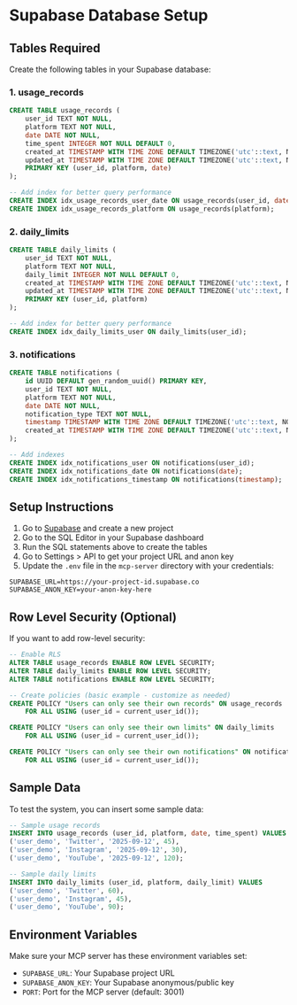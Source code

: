 # Supabase Database Setup

## Tables Required

Create the following tables in your Supabase database:

### 1. usage_records

```sql
CREATE TABLE usage_records (
    user_id TEXT NOT NULL,
    platform TEXT NOT NULL,
    date DATE NOT NULL,
    time_spent INTEGER NOT NULL DEFAULT 0,
    created_at TIMESTAMP WITH TIME ZONE DEFAULT TIMEZONE('utc'::text, NOW()) NOT NULL,
    updated_at TIMESTAMP WITH TIME ZONE DEFAULT TIMEZONE('utc'::text, NOW()) NOT NULL,
    PRIMARY KEY (user_id, platform, date)
);

-- Add index for better query performance
CREATE INDEX idx_usage_records_user_date ON usage_records(user_id, date);
CREATE INDEX idx_usage_records_platform ON usage_records(platform);
```

### 2. daily_limits

```sql
CREATE TABLE daily_limits (
    user_id TEXT NOT NULL,
    platform TEXT NOT NULL,
    daily_limit INTEGER NOT NULL DEFAULT 0,
    created_at TIMESTAMP WITH TIME ZONE DEFAULT TIMEZONE('utc'::text, NOW()) NOT NULL,
    updated_at TIMESTAMP WITH TIME ZONE DEFAULT TIMEZONE('utc'::text, NOW()) NOT NULL,
    PRIMARY KEY (user_id, platform)
);

-- Add index for better query performance
CREATE INDEX idx_daily_limits_user ON daily_limits(user_id);
```

### 3. notifications

```sql
CREATE TABLE notifications (
    id UUID DEFAULT gen_random_uuid() PRIMARY KEY,
    user_id TEXT NOT NULL,
    platform TEXT NOT NULL,
    date DATE NOT NULL,
    notification_type TEXT NOT NULL,
    timestamp TIMESTAMP WITH TIME ZONE DEFAULT TIMEZONE('utc'::text, NOW()) NOT NULL,
    created_at TIMESTAMP WITH TIME ZONE DEFAULT TIMEZONE('utc'::text, NOW()) NOT NULL
);

-- Add indexes
CREATE INDEX idx_notifications_user ON notifications(user_id);
CREATE INDEX idx_notifications_date ON notifications(date);
CREATE INDEX idx_notifications_timestamp ON notifications(timestamp);
```

## Setup Instructions

1. Go to [Supabase](https://supabase.com) and create a new project
2. Go to the SQL Editor in your Supabase dashboard
3. Run the SQL statements above to create the tables
4. Go to Settings > API to get your project URL and anon key
5. Update the `.env` file in the `mcp-server` directory with your credentials:

```env
SUPABASE_URL=https://your-project-id.supabase.co
SUPABASE_ANON_KEY=your-anon-key-here
```

## Row Level Security (Optional)

If you want to add row-level security:

```sql
-- Enable RLS
ALTER TABLE usage_records ENABLE ROW LEVEL SECURITY;
ALTER TABLE daily_limits ENABLE ROW LEVEL SECURITY;
ALTER TABLE notifications ENABLE ROW LEVEL SECURITY;

-- Create policies (basic example - customize as needed)
CREATE POLICY "Users can only see their own records" ON usage_records
    FOR ALL USING (user_id = current_user_id());

CREATE POLICY "Users can only see their own limits" ON daily_limits
    FOR ALL USING (user_id = current_user_id());

CREATE POLICY "Users can only see their own notifications" ON notifications
    FOR ALL USING (user_id = current_user_id());
```

## Sample Data

To test the system, you can insert some sample data:

```sql
-- Sample usage records
INSERT INTO usage_records (user_id, platform, date, time_spent) VALUES
('user_demo', 'Twitter', '2025-09-12', 45),
('user_demo', 'Instagram', '2025-09-12', 30),
('user_demo', 'YouTube', '2025-09-12', 120);

-- Sample daily limits  
INSERT INTO daily_limits (user_id, platform, daily_limit) VALUES
('user_demo', 'Twitter', 60),
('user_demo', 'Instagram', 45),
('user_demo', 'YouTube', 90);
```

## Environment Variables

Make sure your MCP server has these environment variables set:

- `SUPABASE_URL`: Your Supabase project URL
- `SUPABASE_ANON_KEY`: Your Supabase anonymous/public key
- `PORT`: Port for the MCP server (default: 3001)
